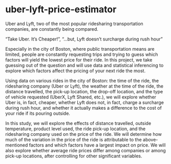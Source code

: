 # uber-lyft-price-estimator

Uber and Lyft, two of the most popular ridesharing transportation companies, are constantly being compared.

“Take Uber. It’s Cheaper!”, “...but, Lyft doesn’t surcharge during rush hour”

Especially in the city of Boston, where public transportation means are limited, people are constantly requesting trips and trying to guess which factors will yield the lowest price for their ride. In this project, we take guessing out of the question and will use data and statistical inferencing to explore which factors affect the pricing of your next ride the most.

Using data on various rides in the city of Boston: the time of the ride, the ridesharing company (Uber or Lyft), the weather at the time of the ride, the distance travelled, the pick-up location, the drop-off location, and the type of vehicle requested (UberX, Lyft Shared, etc.), we will explore whether Uber is, in fact, cheaper, whether Lyft does not, in fact, charge a surcharge during rush hour, and whether it actually makes a difference to the cost of your ride if its pouring outside.

In this study, we will explore the effects of distance travelled, outside temperature, product level used, the ride pick-up location, and the ridesharing company used on the price of the ride. We will determine how much of the variation in the price of the ride is attributable to the above-mentioned factors and which factors have a largest impact on price. We will also explore whether average ride prices differ among companies or among pick-up locations, after controlling for other significant variables.
